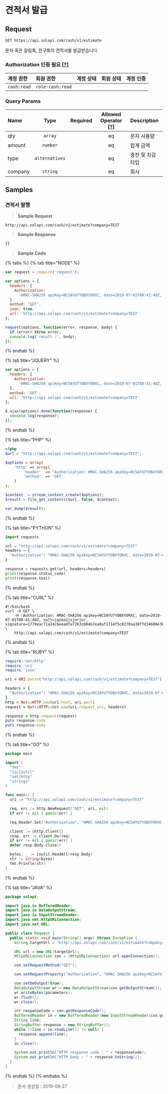 # 견적서 발급

## Request

```text
GET https://api.solapi.com/cash/v1/estimate
```

문자 혹은 알림톡, 친구톡의 견적서를 발급받습니다.

### Authorization 인증 필요 [\[?\]](https://docs.solapi.com/authentication/authentication)

| 계정 권한 | 회원 권한 | 계정 상태 | 회원 상태 | 계정 인증 |
| :--- | :--- | :--- | :--- | :---: |
| `cash:read` | `role-cash:read` |  |  |  |

### Query Params

| Name | Type | Required | Allowed Operator [\[?\]](https://docs.solapi.com/api-reference/api-reference#operator) | Description |
| :--- | :---: | :---: | :---: | :--- |
| qty | `array` |  | eq | 문자 샤용량 |
| amount | `number` |  | eq | 합계 금액 |
| type | `alternatives` |  | eq | 충전 및 차감 타입 |
| company | `string` |  | eq | 회사 |

## Samples

### 견적서 발행

> **Sample Request**

```text
http://api.solapi.com/cash/v1/estimate?company=TEST
```

> **Sample Response**

```javascript
{}
```

> **Sample Code**

{% tabs %}
{% tab title="NODE" %}
```javascript
var request = require('request');

var options = {
  headers: {
    Authorization:
      'HMAC-SHA256 apiKey=NCSAYU7YDBXYORXC, date=2019-07-01T00:41:48Z, salt=jqsba2jxjnrjor, signature=1779eac71a24cbeeadfa7263cb84b7ea0af1714f5c0270aa30ffd34600e363b4'
  },
  method: 'GET',
  json: true,
  url: 'http://api.solapi.com/cash/v1/estimate?company=TEST'
};

request(options, function(error, response, body) {
  if (error) throw error;
  console.log('result :', body);
});
```
{% endtab %}

{% tab title="JQUERY" %}
```javascript
var options = {
  headers: {
    Authorization:
      'HMAC-SHA256 apiKey=NCSAYU7YDBXYORXC, date=2019-07-01T00:41:48Z, salt=jqsba2jxjnrjor, signature=1779eac71a24cbeeadfa7263cb84b7ea0af1714f5c0270aa30ffd34600e363b4'
  },
  method: 'GET',
  url: 'http://api.solapi.com/cash/v1/estimate?company=TEST'
};

$.ajax(options).done(function(response) {
  console.log(response);
});
```
{% endtab %}

{% tab title="PHP" %}
```php
<?php
$url = "http://api.solapi.com/cash/v1/estimate?company=TEST";

$options = array(
    'http' => array(
        'header'  => "Authorization: HMAC-SHA256 apiKey=NCSAYU7YDBXYORXC, date=2019-07-01T00:41:48Z, salt=jqsba2jxjnrjor, signature=1779eac71a24cbeeadfa7263cb84b7ea0af1714f5c0270aa30ffd34600e363b4\r\n",
        'method'  => 'GET'
    )
);

$context  = stream_context_create($options);
$result = file_get_contents($url, false, $context);

var_dump($result);
```
{% endtab %}

{% tab title="PYTHON" %}
```python
import requests

url = "http://api.solapi.com/cash/v1/estimate?company=TEST"
headers = {
  "Authorization": "HMAC-SHA256 apiKey=NCSAYU7YDBXYORXC, date=2019-07-01T00:41:48Z, salt=jqsba2jxjnrjor, signature=1779eac71a24cbeeadfa7263cb84b7ea0af1714f5c0270aa30ffd34600e363b4"
}

response = requests.get(url, headers=headers)
print(response.status_code)
print(response.text)
```
{% endtab %}

{% tab title="CURL" %}
```text
#!/bin/bash
curl -X GET \
    -H 'Authorization: HMAC-SHA256 apiKey=NCSAYU7YDBXYORXC, date=2019-07-01T00:41:48Z, salt=jqsba2jxjnrjor, signature=1779eac71a24cbeeadfa7263cb84b7ea0af1714f5c0270aa30ffd34600e363b4' \
    http://api.solapi.com/cash/v1/estimate?company=TEST
```
{% endtab %}

{% tab title="RUBY" %}
```ruby
require 'net/http'
require 'uri'
require 'json'

uri = URI.parse("http://api.solapi.com/cash/v1/estimate?company=TEST")

headers = {
  "Authorization": "HMAC-SHA256 apiKey=NCSAYU7YDBXYORXC, date=2019-07-01T00:41:48Z, salt=jqsba2jxjnrjor, signature=1779eac71a24cbeeadfa7263cb84b7ea0af1714f5c0270aa30ffd34600e363b4"
}
http = Net::HTTP.new(uri.host, uri.port)
request = Net::HTTP::Get.new(uri.request_uri, headers)

response = http.request(request)
puts response.code
puts response.body
```
{% endtab %}

{% tab title="GO" %}
```go
package main

import (
  "fmt"
  "io/ioutil"
  "net/http"
  "strings"
)

func main() {
  uri := "http://api.solapi.com/cash/v1/estimate?company=TEST"

  req, err := http.NewRequest("GET", uri, nil)
  if err != nil { panic(err) }

  req.Header.Set("Authorization", "HMAC-SHA256 apiKey=NCSAYU7YDBXYORXC, date=2019-07-01T00:41:48Z, salt=jqsba2jxjnrjor, signature=1779eac71a24cbeeadfa7263cb84b7ea0af1714f5c0270aa30ffd34600e363b4")

  client := &http.Client{}
  resp, err := client.Do(req)
  if err != nil { panic(err) }
  defer resp.Body.Close()

  bytes, _ := ioutil.ReadAll(resp.Body)
  str := string(bytes)
  fmt.Println(str)
}
```
{% endtab %}

{% tab title="JAVA" %}
```java
package solapi;

import java.io.BufferedReader;
import java.io.DataOutputStream;
import java.io.InputStreamReader;
import java.net.HttpURLConnection;
import java.net.URL;

public class Request {
  public static void main(String[] args) throws Exception {
    String targetUrl = "http://api.solapi.com/cash/v1/estimate?company=TEST";

    URL url = new URL(targetUrl);
    HttpURLConnection con = (HttpURLConnection) url.openConnection();

    con.setRequestMethod("GET");

    con.setRequestProperty("Authorization", "HMAC-SHA256 apiKey=NCSAYU7YDBXYORXC, date=2019-07-01T00:41:48Z, salt=jqsba2jxjnrjor, signature=1779eac71a24cbeeadfa7263cb84b7ea0af1714f5c0270aa30ffd34600e363b4");

    con.setDoOutput(true);
    DataOutputStream wr = new DataOutputStream(con.getOutputStream());
    wr.writeBytes(parameters);
    wr.flush();
    wr.close();

    int responseCode = con.getResponseCode();
    BufferedReader in = new BufferedReader(new InputStreamReader(con.getInputStream()));
    String line;
    StringBuffer response = new StringBuffer();
    while ((line = in.readLine()) != null) {
      response.append(line);
    }
    in.close();

    System.out.println("HTTP response code : " + responseCode);
    System.out.println("HTTP body : " + response.toString());
  }
}
```
{% endtab %}
{% endtabs %}

> 문서 생성일 : 2019-09-27

